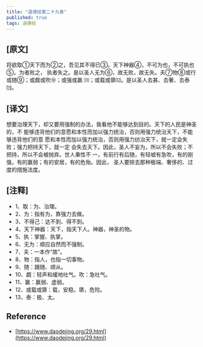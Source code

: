 ```yaml
---
title: "道德经第二十九章"
published: true
tags: 道德经
---
```


## [原文]

将欲取①天下而为②之，吾见其不得已③。天下神器④，不可为也，不可执也⑤。为者败之，
执者失之。是以圣人无为⑥，故无败，故无失。夫⑦物⑧或行或随⑨；或觑或吹⑩；或强或羸
⑾；或载或隳⑿。是以圣人去甚、去奢、去泰⒀。

## [译文]

想要治理天下，却又要用强制的办法，我看他不能够达到目的。天下的人民是神圣的，不
能够违背他们的意愿和本性而加以强力统治，否则用强力统治天下，不能够违背他们的意
愿和本性而加以强力统治，否则用强力纺治天下，就一定会失败；强力把持天下，就一定
会失去天下。因此，圣人不妄为，所以不会失败；不把持，所以不会被抛弃。世人秉性不
一，有前行有后随，有轻嘘有急吹，有的刚强，有的赢弱；有的安居，有的危殆。因此，
圣人要除去那种极端、奢侈的、过度的措施法度。

## [注释]

- 1、取：为、治理。
- 2、为：指有为，靠强力去做。
- 3、不得己：达不到、得不到。
- 4、天下神器：天下，指天下人。神器，神圣的物。
- 5、执：掌握、执掌。
- 6、无为：顺应自然而不强制。
- 7、夫：一本作“故”。
- 8、物：指人，也指一切事物。
- 9、随：跟随、顺从。
- 10、觑：轻声和缓地吐气。吹：急吐气。
- 11、赢：赢弱、虚弱。
- 12、或载或隳：载，安稳。隳，危险。
- 13、泰：极、太。

## Reference

- [https://www.daodejing.org/29.html](https://www.daodejing.org/29.html)